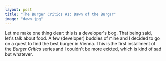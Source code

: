 ```yaml
---
layout: post
title: "The Burger Critics #1: Dawn of the Burger"
image: "dawn.jpg"
---
```


Let me make one thing clear: this is a developer's blog. That being said, let's talk about food. A few (developer) buddies of mine and I decided to go on a quest to find the best burger in Vienna. This is the first installment of the *Burger Critics* series and I couldn't be more exicted, which is kind of sad but whatever.  

